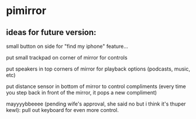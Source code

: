 # pimirror

## ideas for future version:

small button on side for "find my iphone" feature... 

put small trackpad on corner of mirror for controls

put speakers in top corners of mirror for playback options (podcasts, music, etc)

put distance sensor in bottom of mirror to control compliments (every time you step back in front of the mirror, it pops a new compliment)

mayyyybbeeee (pending wife's approval, she said no but i think it's thuper kewl): pull out keyboard for even more control.
